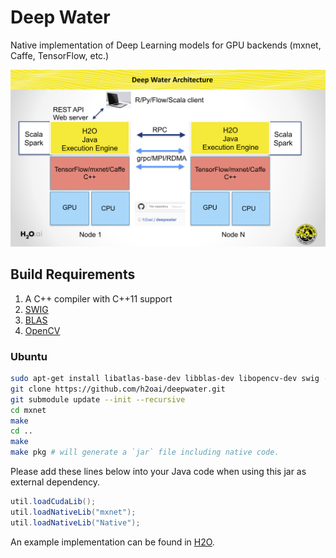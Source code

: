 # Deep Water

Native implementation of Deep Learning models for GPU backends (mxnet, Caffe, TensorFlow, etc.)

![architecture](./architecture/overview.png "Deep Water High-Level Architecture")

## Build Requirements

1. A C++ compiler with C++11 support
1. [SWIG](http://www.swig.org/)
1. [BLAS](http://www.netlib.org/blas/)
1. [OpenCV](http://opencv.org)

### Ubuntu

```bash
sudo apt-get install libatlas-base-dev libblas-dev libopencv-dev swig -y
git clone https://github.com/h2oai/deepwater.git
git submodule update --init --recursive
cd mxnet
make
cd ..
make
make pkg # will generate a `jar` file including native code.
```

Please add these lines below into your Java code when using this jar as external dependency.

```Java
util.loadCudaLib();
util.loadNativeLib("mxnet");
util.loadNativeLib("Native");
```

An example implementation can be found in [H2O](https://github.com/h2oai/h2o-3/blob/deepwater/h2o-algos/src/test/java/hex/deeplearning/DeepWaterTest.java).
